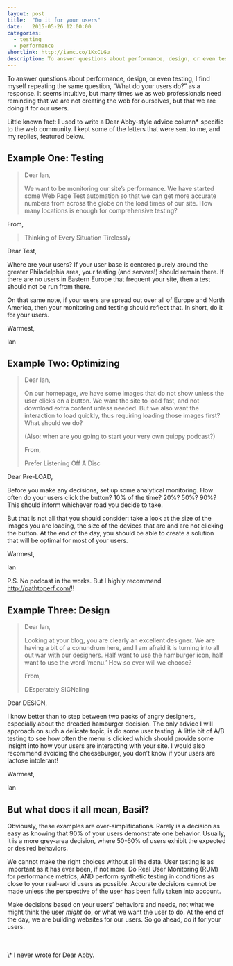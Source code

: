```yaml
---
layout: post
title:  "Do it for your users"
date:   2015-05-26 12:00:00
categories:
  - testing
  - performance
shortlink: http://iamc.co/1KxCLGu
description: To answer questions about performance, design, or even testing, I find myself repeating the same question, “What do your users do?” as a response. It seems intuitive, but many times we as web professionals need reminding that we are not creating the web for ourselves, but that we are doing it for our users.
---
```


To answer questions about performance, design, or even testing, I find myself repeating the same question, “What do your users do?” as a response. It seems intuitive, but many times we as web professionals need reminding that we are not creating the web for ourselves, but that we are doing it for our users.

Little known fact: I used to write a Dear Abby-style advice column*  specific to the web community. I kept some of the letters that were sent to me, and my replies, featured below.

## Example One: Testing

> Dear Ian,
>
> We want to be monitoring our site’s performance. We have started some Web Page Test automation so that we can get more accurate numbers from across the globe on the load times of our site. How many locations is enough for comprehensive testing?
>
From,
>
> Thinking of Every Situation Tirelessly

Dear Test,

Where are your users? If your user base is centered purely around the greater Philadelphia area, your testing (and servers!) should remain there. If there are no users in Eastern Europe that frequent your site, then a test should not be run from there.

On that same note, if your users are spread out over all of Europe and North America, then your monitoring and testing should reflect that. In short, do it for your users.

Warmest,

Ian

## Example Two: Optimizing

> Dear Ian,
>
> On our homepage, we have some images that do not show unless the user clicks on a button. We want the site to load fast, and not download extra content unless needed. But we also want the interaction to load quickly, thus requiring loading those images first? What should we do?
>
> (Also: when are you going to start your very own quippy podcast?)
>
> From,
>
> Prefer Listening Off A Disc

Dear Pre-LOAD,

Before you make any decisions, set up some analytical monitoring. How often do your users click the button? 10% of the time? 20%? 50%? 90%? This should inform whichever road you decide to take.

But that is not all that you should consider: take a look at the size of the images you are loading, the size of the devices that are and are not clicking the button. At the end of the day, you should be able to create a solution that will be optimal for most of your users.

Warmest,

Ian

P.S. No podcast in the works. But I highly recommend http://pathtoperf.com/!!

## Example Three: Design

> Dear Ian,
>
> Looking at your blog, you are clearly an excellent designer. We are having a bit of a conundrum here, and I am afraid it is turning into all out war with our designers. Half want to use the hamburger icon, half want to use the word ‘menu.’ How so ever will we choose?
>
> From,
>
> DEsperately SIGNaling

Dear DESIGN,

I know better than to step between two packs of angry designers, especially about the dreaded hamburger decision. The only advice I will approach on such a delicate topic, is do some user testing. A little bit of A/B testing to see how often the menu is clicked which should provide some insight into how your users are interacting with your site. I would also recommend avoiding the cheeseburger, you don’t know if your users are lactose intolerant!

Warmest,

Ian

## But what does it all mean, Basil?

Obviously, these examples are over-simplifications. Rarely is a decision as easy as knowing that 90% of your users demonstrate one behavior. Usually, it is a more grey-area decision, where 50-60% of users exhibit the expected or desired behaviors.

We cannot make the right choices without all the data. User testing is as important as it has ever been, if not more. Do Real User Monitoring (RUM) for performance metrics, AND perform synthetic testing in conditions as close to your real-world users as possible. Accurate decisions cannot be made unless the perspective of the user has been fully taken into account.

Make decisions based on your users’ behaviors and needs, not what we might think the user _might_ do, or what we want the user to do. At the end of the day, we are building websites for our users. So go ahead, do it for your users.

<br>
<br>
 \* I never wrote for Dear Abby.
